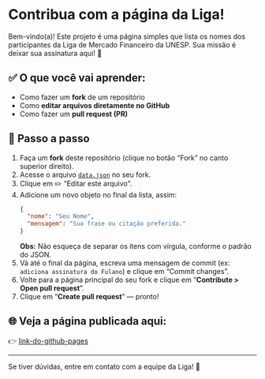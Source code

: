 # Contribua com a página da Liga!

Bem-vindo(a)! Este projeto é uma página simples que lista os nomes dos participantes da Liga de Mercado Financeiro da UNESP. Sua missão é deixar sua assinatura aqui! 🚀

## ✅ O que você vai aprender:
- Como fazer um **fork** de um repositório
- Como **editar arquivos diretamente no GitHub**
- Como fazer um **pull request (PR)**

## 📌 Passo a passo

1. Faça um **fork** deste repositório (clique no botão “Fork” no canto superior direito).
2. Acesse o arquivo [`data.json`](./data.json) no seu fork.
3. Clique em ✏️ “Editar este arquivo”.
4. Adicione um novo objeto no final da lista, assim:
   ```json
   {
     "nome": "Seu Nome",
     "mensagem": "Sua frase ou citação preferida."
   }
   ```
   **Obs:** Não esqueça de separar os itens com vírgula, conforme o padrão do JSON.
5. Vá até o final da página, escreva uma mensagem de commit (ex: `adiciona assinatura do Fulano`) e clique em “Commit changes”.
6. Volte para a página principal do seu fork e clique em “**Contribute > Open pull request**”.
7. Clique em “**Create pull request**” — pronto!

## 🌐 Veja a página publicada aqui:
👉 [link-do-github-pages](#)

---

Se tiver dúvidas, entre em contato com a equipe da Liga! 💬
